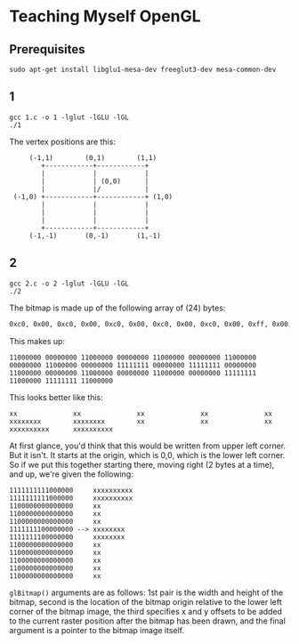 # Teaching Myself OpenGL

## Prerequisites

```
sudo apt-get install libglu1-mesa-dev freeglut3-dev mesa-common-dev
```

## 1

```
gcc 1.c -o 1 -lglut -lGLU -lGL
./1
```

The vertex positions are this:


```
     (-1,1)        (0,1)        (1,1)
        +------------+------------+
        |            |            |
        |            | (0,0)      |
        |            |/           |
 (-1,0) +------------+------------+ (1,0)
        |            |            |
        |            |            |
        |            |            |
        +------------+------------+
     (-1,-1)       (0,-1)       (1,-1)
```

## 2

```
gcc 2.c -o 2 -lglut -lGLU -lGL
./2
```

The bitmap is made up of the following array of (24) bytes:

```                                                                                      1
0xc0, 0x00, 0xc0, 0x00, 0xc0, 0x00, 0xc0, 0x00, 0xc0, 0x00, 0xff, 0x00, 0xff, 0x00, 0xc0, 0x00, 0xc0, 0x00, 0xc0, 0x00, 0xff, 0xc0, 0xff, 0xc0
```

This makes up:

```
11000000 00000000 11000000 00000000 11000000 00000000 11000000 00000000 11000000 00000000 11111111 00000000 11111111 00000000 11000000 00000000 11000000 00000000 11000000 00000000 11111111 11000000 11111111 11000000
```

This looks better like this:

```
xx              xx              xx              xx              xx              xxxxxxxx        xxxxxxxx        xx              xx              xx              xxxxxxxxxx      xxxxxxxxxx      
```

At first glance, you'd think that this would be written from upper left corner. But it isn't. It starts at the origin, which is 0,0, which is the lower left corner. So if we put this together starting there, moving right (2 bytes at a time), and up, we're given the following:

```
1111111111000000     xxxxxxxxxx      
1111111111000000     xxxxxxxxxx      
1100000000000000     xx              
1100000000000000     xx              
1100000000000000     xx              
1111111100000000 --> xxxxxxxx        
1111111100000000     xxxxxxxx        
1100000000000000     xx              
1100000000000000     xx              
1100000000000000     xx              
1100000000000000     xx              
1100000000000000     xx              
```

`glBitmap()` arguments are as follows: 1st pair is the width and height of the bitmap, second is the location of the bitmap origin relative to the lower left corner of the bitmap image, the third specifies x and y offsets to be added to the current raster position after the bitmap has been drawn, and the final argument is a pointer to the bitmap image itself.
